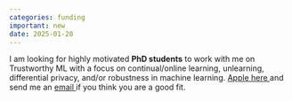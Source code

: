 ```yaml
---
categories: funding
important: new
date: 2025-01-20
---
```

I am looking for highly motivated <strong> PhD students</strong> to work with me on
Trustworthy ML with a focus on continual/online learning, unlearning,
 differential privacy, and/or robustness in machine learning. <a
href="https://employment.ku.dk/all-vacancies/?show=162812"> Apple here
</a> and send me
 an <a href="mailto:amsa@di.ku.dk"> email </a> if you think you are a good fit.
